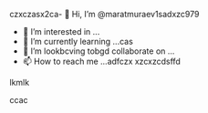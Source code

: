 czxczasx2ca- 👋 Hi, I’m @maratmuraev1sadxzc979
- 👀 I’m interested in ...
- 🌱 I’m currently learning ...cas
- 💞️ I’m lookbcving tobgd collaborate on ...
- 📫 How to reach me ...adfczx
xzcxzcdsffd
<!---dsvause its `README.md` (this file) apfbdpears on your GitHub profile.
You can click the Preview link to take a look at your changes.
--->lkmlk
ccac
